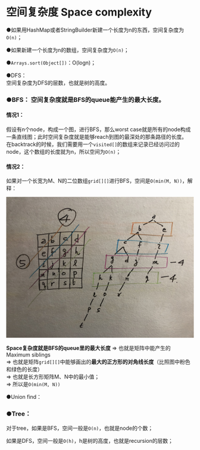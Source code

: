 # 空间复杂度 Space complexity

●如果用HashMap或者StringBuilder新建一个长度为n的东西，空间复杂度为`O(n)`；

●如果新建一个长度为n的数组，空间复杂度为`O(n)`；

●`Arrays.sort(Object[])`：O\(logn\)；

●DFS：  
空间复杂度为DFS的层数，也就是树的高度。



### ●BFS： **空间复杂度就是BFS的queue能产生的最大长度。**

#### 情况1：

假设有n个node，构成一个图，进行BFS，那么worst case就是所有的node构成一条直线图；此时空间复杂度就是能够reach到图的最深处的那条路径的长度。  
在backtrack的时候，我们需要用一个`visited[]`的数组来记录已经访问过的node，这个数组的长度就为n，所以空间为`O(n)`；

#### 情况2：

如果对一个长宽为M、N的二位数组`grid[][]`进行BFS，空间是`O(min(M, N))`，解释：

![](.gitbook/assets/taoyspz.jpeg)

**Space复杂度就是BFS的queue里的最大长度** ⇒ 也就是矩阵中能产生的Maximum siblings   
 ⇒ 也就是矩阵`grid[][]`中能够画出的**最大的正方形的对角线长度**（比照图中粉色和绿色的长度）  
 ⇒ 也就是长方形矩阵M、N中的最小值；  
 ⇒ 所以是`O(min(M, N))`





●Union find：



### ●Tree：

对于tree，如果是BFS，空间一般是`O(n)`，也就是node的个数；

如果是DFS，空间一般是`O(h)`，h是树的高度，也就是recursion的层数；





